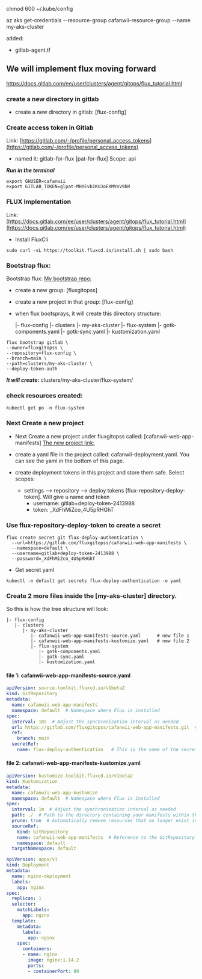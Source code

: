 chmod 600 ~/.kube/config

az aks get-credentials --resource-group cafanwii-resource-group --name my-aks-cluster


added:
- gitlab-agent.tf

## We will implement flux moving forward
https://docs.gitlab.com/ee/user/clusters/agent/gitops/flux_tutorial.html

### create a new directory in gitlab
- create a new directory in gitlab: [flux-config]

### Create access token in Gitlab
Link: [https://gitlab.com/-/profile/personal_access_tokens](https://gitlab.com/-/profile/personal_access_tokens)

- named it: gitlab-for-flux            [pat-for-flux]
Scope: api

***Run in the terminal***

```
export GHUSER=cafanwii
export GITLAB_TOKEN=glpat-MHYEvb1KUJoEXMVnV9bR
```

### FLUX Implementation
Link: [https://docs.gitlab.com/ee/user/clusters/agent/gitops/flux_tutorial.html](https://docs.gitlab.com/ee/user/clusters/agent/gitops/flux_tutorial.html)

- Install FluxCli

```
sudo curl -sL https://toolkit.fluxcd.io/install.sh | sudo bash
```

### Bootstrap flux:
Bootstrap flux:  [My bootstrap repo: ](https://gitlab.com/fluxgitopss/flux-config)

  - create a new group: [fluxgitopss]
  - create a new project in that group: [flux-config]
  - when flux bootsprays, it will create this directory structure:

    |- flux-config
       |- clusters
          |- my-aks-cluster
             |- flux-system
                |- gotk-components.yaml
                |- gotk-sync.yaml
                |- kustomization.yaml
                  
```
flux bootstrap gitlab \
--owner=fluxgitopss \
--repository=flux-config \
--branch=main \
--path=clusters/my-aks-cluster \
--deploy-token-auth
```

***It will create:*** clusters/my-aks-cluster/flux-system/

### check resources created:
```
kubectl get po -n flux-system
```

### Next Create a new project
- Next Create a new project under fluxgitopss called: [cafanwii-web-app-manifests]
   [The new project link: ](https://gitlab.com/fluxgitopss/cafanwii-web-app-manifests)

- create a yaml file in the project called: cafanwii-deployment.yaml. You can see the yaml in the bottom of this page.
- create deployment tokens in this project and store them safe. Select scopes:
  - settings --> repository --> deploy tokens [flux-repository-deploy-token]. Will give u name and token
    - username: gitlab+deploy-token-2413988
    - token: _XdFhMiZco_4U5pRHGhT

### Use flux-repository-deploy-token to create a secret

```
flux create secret git flux-deploy-authentication \
  --url=https://gitlab.com/fluxgitopss/cafanwii-web-app-manifests \
  --namespace=default \
  --username=gitlab+deploy-token-2413988 \
  --password=_XdFhMiZco_4U5pRHGhT
```

- Get secret yaml

```
kubectl -n default get secrets flux-deploy-authentication -o yaml
```

### Create 2 more files inside the [my-aks-cluster] directory. 
So this is how the tree structure will look:

    |- flux-config
       |- clusters
          |- my-aks-cluster
             |- cafanwii-web-app-manifests-source.yaml      # new file 1
             |- cafanwii-web-app-manifests-kustomize.yaml   # new file 2
             |- flux-system
                |- gotk-components.yaml
                |- gotk-sync.yaml
                |- kustomization.yaml

#### file 1: cafanwii-web-app-manifests-source.yaml

```yaml
apiVersion: source.toolkit.fluxcd.io/v1beta2
kind: GitRepository
metadata:
  name: cafanwii-web-app-manifests
  namespace: default  # Namespace where Flux is installed
spec:
  interval: 10s  # Adjust the synchronization interval as needed
  url: https://gitlab.com/fluxgitopss/cafanwii-web-app-manifests.git  # remember this. Where I have my yaml manifests
  ref:
    branch: main
  secretRef:
    name: flux-deploy-authentication   # This is the name of the secret we saved from the deploy-token.
```

#### file 2: cafanwii-web-app-manifests-kustomize.yaml

```yaml
apiVersion: kustomize.toolkit.fluxcd.io/v1beta2
kind: Kustomization
metadata:
  name: cafanwii-web-app-kustomize
  namespace: default  # Namespace where Flux is installed
spec:
  interval: 1m  # Adjust the synchronization interval as needed
  path: ./  # Path to the directory containing your manifests within the Git repository
  prune: true  # Automatically remove resources that no longer exist in the Git repository
  sourceRef:
    kind: GitRepository
    name: cafanwii-web-app-manifests  # Reference to the GitRepository resource defined earlier
    namespace: default
  targetNamespace: default 
```


```yaml
apiVersion: apps/v1
kind: Deployment
metadata:
  name: nginx-deployment
  labels:
    app: nginx
spec:
  replicas: 1
  selector:
    matchLabels:
      app: nginx
  template:
    metadata:
      labels:
        app: nginx
    spec:
      containers:
      - name: nginx
        image: nginx:1.14.2
        ports:
        - containerPort: 80
```



